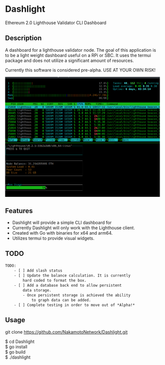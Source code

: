 # Dashlight
Ethereum 2.0 Lighthouse Validator CLI Dashboard

## Description
A dashboard for a lighthouse validator node.
		The goal of this application is to be a light weight
		dashboard useful on a RPi or SBC. It uses the termui
		package and does not utilize a significant amount of
		resources.

Currently this software is considered pre-alpha.
USE AT YOUR OWN RISK!

![Dashlight Screencap](/assets/dashlight-top-screenshot.png)

## Features

- Dashlight will provide a simple CLI dashboard for 
- Currently Dashlight will only work with the Lighthouse client.
- Created with Go with binaries for x64 and arm64.
- Utilizes termui to provide visual widgets.

## TODO

	TODO:
		- [ ] Add slash status
		- [ ] Update the balance calculation. It is currently
			hard coded to format the box.
		- [ ] Add a database back end to allow persistent
			data storage.
			- Once persistent storage is achieved the ability
				to graph data can be added.
		- [ ] Complete testing in order to move out of *Alpha!*

## Usage

git clone https://github.com/NakamotoNetwork/Dashlight.git

\$ cd Dashlight  
\$ go install  
\$ go build  
\$ ./dashlight  
